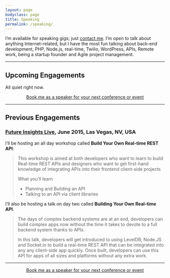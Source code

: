 ```yaml
---
layout: page
bodyclass: page
title: Speaking
permalink: /speaking/
---
```


I’m available for speaking gigs; just [contact me](http://rogerstringer.com/contact/ "Contact Me"). I’m open to talk about anything Internet-related, but I have the most fun talking about back-end development, PHP, Node.js, real-time, Twilio, WordPress, APIs, Remote work, being a startup founder and Agile project management.

<hr class="harden" />

## Upcoming Engagements

All quiet right now.

<div style="text-align:center;">
<a href="/contact/" class="button">Book me as a speaker for your next conference or event</a>
</div>

<hr class="harden" />

## Previous Engagements

### [Future Insights Live](https://futureinsightslive.com/las-vegas-2015/), June 2015, Las Vegas, NV, USA

I’ll be hosting an all day workshop called **Build Your Own Real-time REST API**:

> This workshop is aimed at both developers who want to learn to build Real-time REST APIs and designers who want to get first-hand knowledge of integrating APIs into their frontend client-side projects
> 
> What you’ll learn
> 
> - Planning and Building an API
> - Talking to an API via client libraries

I’ll also be hosting a talk on day two called **Building Your Own Real-time API**.

> The days of complex backend systems are at an end, developers can build complex apps now without the time it takes to devote to a full backend system thanks to APIs.
> 
> In this talk, developers will get introduced to using LevelDB, Node.JS and Socket.io to build a real-time REST API that can be integrated into any any client-side app quickly. Once built, developers can use this API for apps of all sizes and platforms without any extra work.

<hr class="harden" />

<div style="text-align:center;">
<a href="/contact/" class="button">Book me as a speaker for your next conference or event</a>
</div>
<br /><br /><br /><br /><br /><br />
